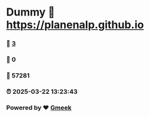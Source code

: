 # Dummy :link: https://planenalp.github.io 
### :page_facing_up: [3](https://planenalp.github.io/tag.html) 
### :speech_balloon: 0 
### :hibiscus: 57281 
### :alarm_clock: 2025-03-22 13:23:43 
### Powered by :heart: [Gmeek](https://github.com/Meekdai/Gmeek)
